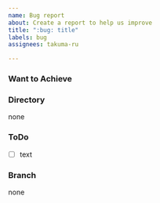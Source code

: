 ```yaml
---
name: Bug report
about: Create a report to help us improve
title: ":bug: title"
labels: bug
assignees: takuma-ru

---
```


### Want to Achieve
<!-- Bugの状況を簡潔に説明 -->

### Directory
<!-- 該当ディレクトリ・ファイル  -->
none

### ToDo
<!-- 修正すべき内容  -->
- [ ] text

### Branch
<!-- ブランチ名 or ブランチ番号 例: #24-->
none
